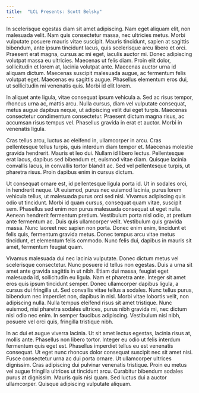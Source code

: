 ```yaml
---
title:  "LCL Presents: Scott Belsky"
---
```


In scelerisque egestas diam sit amet adipiscing. Nam eget aliquam elit, non malesuada velit. Nam quis consectetur massa, nec ultricies metus. Morbi vulputate posuere mauris vitae suscipit. Mauris tincidunt, sapien at sagittis bibendum, ante ipsum tincidunt lacus, quis scelerisque arcu libero et orci. Praesent erat magna, cursus ac mi eget, iaculis auctor mi. Donec adipiscing volutpat massa eu ultricies. Maecenas ut felis diam. Proin elit dolor, sollicitudin et lorem at, lacinia volutpat ante. Maecenas auctor urna id aliquam dictum. Maecenas suscipit malesuada augue, ac fermentum felis volutpat eget. Maecenas eu sagittis augue. Phasellus elementum eros dui, ut sollicitudin mi venenatis quis. Morbi id elit lorem.

In aliquet ante ligula, vitae consequat ipsum vehicula a. Sed ac risus tempor, rhoncus urna ac, mattis arcu. Nulla cursus, diam vel vulputate consequat, metus augue dapibus neque, ut adipiscing velit dui eget turpis. Maecenas consectetur condimentum consectetur. Praesent dictum magna risus, ac accumsan risus tempus vel. Phasellus gravida in erat et auctor. Morbi in venenatis ligula.

Cras tellus arcu, luctus ac eleifend in, ullamcorper in arcu. Cras pellentesque tellus turpis, quis interdum diam tempor et. Maecenas molestie gravida hendrerit. Mauris et leo dui. Nullam id libero lectus. Pellentesque erat lacus, dapibus sed bibendum et, euismod vitae diam. Quisque lacinia convallis lacus, in convallis tortor blandit ac. Sed vel pellentesque turpis, ut pharetra risus. Proin dapibus enim in cursus dictum.

Ut consequat ornare est, id pellentesque ligula porta id. Ut in sodales orci, in hendrerit neque. Ut euismod, purus nec euismod lacinia, purus lorem vehicula tellus, ut malesuada purus orci sed nisl. Vivamus adipiscing quis odio ut tincidunt. Morbi id quam cursus, consequat quam vitae, suscipit sem. Phasellus sed enim non purus malesuada consequat ut eget nulla. Aenean hendrerit fermentum pretium. Vestibulum porta nisl odio, at pretium ante fermentum ac. Duis quis ullamcorper velit. Vestibulum quis gravida massa. Nunc laoreet nec sapien non porta. Donec enim enim, tincidunt et felis quis, fermentum gravida metus. Donec tempus arcu vitae metus tincidunt, et elementum felis commodo. Nunc felis dui, dapibus in mauris sit amet, fermentum feugiat quam.

Vivamus malesuada dui nec lacinia vulputate. Donec dictum metus vel scelerisque consectetur. Nunc posuere id tellus non egestas. Duis a urna sit amet ante gravida sagittis in ut nibh. Etiam dui massa, feugiat eget malesuada id, sollicitudin eu ligula. Nam et pharetra ante. Integer sit amet eros quis ipsum tincidunt semper. Donec ullamcorper dapibus ligula, a cursus dui fringilla ut. Sed convallis vitae tellus a sodales. Nunc tellus purus, bibendum nec imperdiet non, dapibus in nisl. Morbi vitae lobortis velit, non adipiscing nulla. Nulla tempus eleifend risus sit amet tristique. Nunc euismod, nisi pharetra sodales ultrices, purus nibh gravida mi, nec dictum nisl odio nec enim. In semper faucibus adipiscing. Vestibulum nisl nibh, posuere vel orci quis, fringilla tristique nibh.

In ac dui et augue viverra lacinia. Ut sit amet lectus egestas, lacinia risus at, mollis ante. Phasellus non libero tortor. Integer eu odio ut felis interdum fermentum quis eget est. Phasellus imperdiet tellus eu est venenatis consequat. Ut eget nunc rhoncus dolor consequat suscipit nec sit amet nisi. Fusce consectetur urna ac dui porta ornare. Ut ullamcorper ultrices dignissim. Cras adipiscing dui pulvinar venenatis tristique. Proin eu metus vel augue fringilla ultrices ut tincidunt arcu. Curabitur bibendum sodales purus at dignissim. Mauris quis nisi quam. Sed luctus dui a auctor ullamcorper. Quisque adipiscing vulputate aliquam.